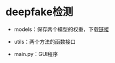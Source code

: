 # deepfake检测

- models：保存两个模型的权重，下载[链接](https://drive.google.com/drive/folders/1_SKc8KII9kbDESW6OVhR2XTVAlqQn8oM?usp=sharing)

- utils：两个方法的函数接口

- main.py：GUI程序

